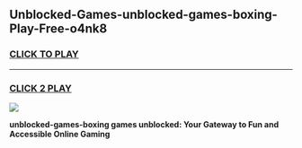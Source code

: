 
## Unblocked-Games-unblocked-games-boxing-Play-Free-o4nk8
<h3>
<a href="https://premium76.site?title=unblocked-games-boxing&ref=09A">CLICK TO PLAY</a></h3>
<hr>

<h3>
<a href="https://premium76.site?title=unblocked-games-boxing&ref=09A">CLICK 2 PLAY</a>
  
</h3>

<a href="https://premium76.site?title=unblocked-games-boxing&ref=09A"><img src="https://clearcache.store/games.png"></a>


**unblocked-games-boxing games unblocked: Your Gateway to Fun and Accessible Online Gaming**
